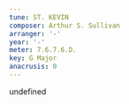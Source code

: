 ```yaml
---
tune: ST. KEVIN
composer: Arthur S. Sullivan
arranger: '-'
year: '-'
meter: 7.6.7.6.D.
key: G Major
anacrusis: 0
---
```

undefined